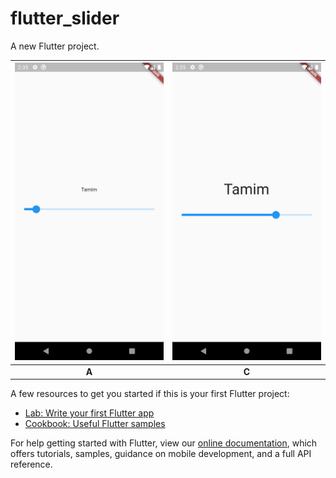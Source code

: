 # flutter_slider

A new Flutter project.

|![](images/Screenshot_1635410126.png)|![](images/Screenshot_1635410121.png)
|:---:|:---:|
|**A**|**C**|

A few resources to get you started if this is your first Flutter project:

- [Lab: Write your first Flutter app](https://flutter.dev/docs/get-started/codelab)
- [Cookbook: Useful Flutter samples](https://flutter.dev/docs/cookbook)

For help getting started with Flutter, view our
[online documentation](https://flutter.dev/docs), which offers tutorials,
samples, guidance on mobile development, and a full API reference.

